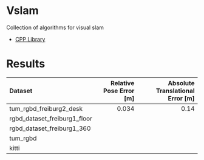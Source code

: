 # Vslam

Collection of algorithms for visual slam


* [CPP Library](src/vslam)

# Results

| Dataset                       | Relative Pose Error [m] | Absolute Translational Error [m] |
| :---                          |                  ---:   |                             ---: |
| tum_rgbd_freiburg2_desk       |                   0.034 |                            0.14  |
| rgbd_dataset_freiburg1_floor  |                   
| rgbd_dataset_freiburg1_360    |   
| tum_rgbd                      |                         |                                  |
| kitti                         |                         |                                  |